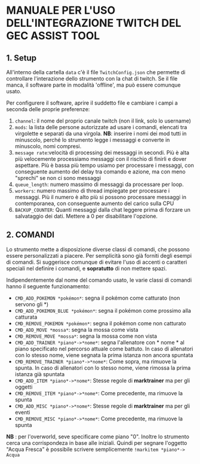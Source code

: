 # **MANUALE PER L'USO DELL'INTEGRAZIONE TWITCH DEL GEC ASSIST TOOL** 

## 1. Setup
All'interno della cartella `data` c'è il file `TwitchConfig.json` che permette di controllare l'interazione dello strumento con la chat di twitch. Se il file manca, il software parte in modalità 'offline', ma può essere comunque usato.

Per configurere il software, aprire il suddetto file e cambiare i campi a seconda delle proprie preferenze:
1. `channel`: il nome del proprio canale twitch (non il link, solo lo username)
1. `mods`: la lista delle persone autorizzate ad usare i comandi, elencati tra virgolette e separati da una virgola. **NB**: inserire i nomi dei mod tutti in minuscolo, perché lo strumento legge i messaggi e converte in minuscolo, nomi compresi.
1. `message rate`:velocità di processing dei messaggi in secondi. Più è alta più velocemente processiamo messaggi con il rischio di finirli e dover aspettare. Più è bassa più tempo usiamo per processare i messaggi, con conseguente aumento del delay tra comando e azione, ma con meno "sprechi" se non ci sono messaggi
1. `queue_length`: numero massimo di messaggi da processare per loop.
1. `workers`: numero massimo di thread impiegate per processare i messaggi. Più il numero è alto più si possono processare messaggi in contemporanea, con conseguente aumento del carico sulla CPU
1. `BACKUP_COUNTER`: Quanti messaggi dalla chat leggere prima di forzare un salvataggio dei dati. Mettere a 0 per disabilitare l'opzione.

## 2. COMANDI

Lo strumento mette a disposizione diverse classi di comandi, che possono essere personalizzati a piacere. Per semplicità sono già forniti degli esempi di comandi. Si suggerisce comunque di evitare l'uso di accenti o caratteri speciali nel definire i comandi, e **sopratutto** di non mettere spazi.

Indipendentemente dal nome del comando usato, le varie classi di comandi hanno il seguente funzionamento:

* `CMD_ADD_POKEMON *pokémon*`: segna il pokémon come catturato (non servono gli *)
* `CMD_ADD_POKEMON_BLUE *pokémon*`: segna il pokémon come prossimo alla catturata
* `CMD_REMOVE_POKEMON *pokémon*`: segna il pokémon come non catturato
* `CMD_ADD_MOVE *mossa*`: segna la mossa come vista
* `CMD_REMOVE_MOVE *mossa*`: segna la mossa come non vista
* `CMD_ADD_TRAINER *piano*->*nome*`: segna l'allenatore con * nome * al piano specificato nel percorso attuale come battuto. In caso di allenatori con lo stesso nome, viene segnata la prima istanza non ancora spuntata
* `CMD_REMOVE_TRAINER *piano*->*nome*`: Come sopra, ma rimuove la spunta. In caso di allenatori con lo stesso nome, viene rimossa la prima istanza già spuntata
* `CMD_ADD_ITEM *piano*->*nome*`: Stesse regole di **marktrainer** ma per gli oggetti
* `CMD_REMOVE_ITEM *piano*->*nome*`: Come precedente, ma rimuove la spunta
* `CMD_ADD_MISC *piano*->*nome*`: Stesse regole di **marktrainer** ma per gli eventi
* `CMD_REMOVE_MISC *piano*->*nome*`: Come precedente, ma rimuove la spunta

**NB** : per l'overworld, seve specificare come piano "0". Inoltre lo strumento cerca una corrispondeza in base alle iniziali. Quindi per segnare l'oggetto "Acqua Fresca" è possibile scrivere semplicemente `!markitem *piano*-> Acqua`